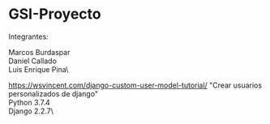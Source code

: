 # GSI-Proyecto
Integrantes:

  Marcos Burdaspar\
  Daniel Callado\
  Luis Enrique Pina\

  https://wsvincent.com/django-custom-user-model-tutorial/ "Crear usuarios personalizados de django"\
  Python 3.7.4\
  Django 2.2.7\

